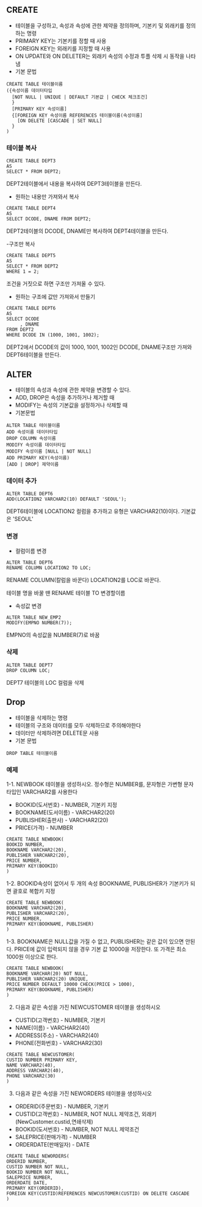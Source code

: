 ## CREATE
- 테이블을 구성하고, 속성과 속성에 관한 제약을 정의하며, 기본키 및 외래키를 정의하는 명령
- PRIMARY KEY는 기본키를 정할 때 사용
- FOREIGN KEY는 외래키를 지정할 때 사용
- ON UPDATE와 ON DELETER는 외래키 속성의 수정과 투플 삭제 시 동작을 나타냄
- 기본 문법
```
CREATE TABLE 테이블이름
({속성이름 데이터타입
  [NOT NULL | UNIQUE | DEFAULT 기본값 | CHECK 체크조건]
  }
  [PRIMARY KEY 속성이름]
  {[FOREIGN KEY 속성이름 REFERENCES 테이블이름(속성이름]
    [ON DELETE [CASCADE | SET NULL]
  }
)
```
### 테이블 복사
```
CREATE TABLE DEPT3
AS
SELECT * FROM DEPT2;
```
DEPT2테이블에서 내용을 복사하여 DEPT3테이블을 만든다.

- 원하는 내용만 가져와서 복사
```
CREATE TABLE DEPT4
AS
SELECT DCODE, DNAME FROM DEPT2;
```
DEPT2테이블의 DCODE, DNAME만 복사하여 DEPT4테이블을 만든다.

-구조만 복사
```
CREATE TABLE DEPT5
AS
SELECT * FROM DEPT2
WHERE 1 = 2;
```
조건을 거짓으로 하면 구조만 가져올 수 있다.

- 원하는 구조에 값만 가져와서 만들기
```
CREATE TABLE DEPT6
AS
SELECT DCODE
     , DNAME
FROM DEPT2
WHERE DCODE IN (1000, 1001, 1002);
```
DEPT2에서 DCODE의 값이 1000, 1001, 1002인 DCODE, DNAME구조만 가져와 DEPT6테이블을 만든다.

## ALTER
- 테이블의 속성과 속성에 관한 제약을 변경할 수 있다.
- ADD, DROP은 속성을 추가하거나 제거할 때
- MODIFY는 속성의 기본값을 설정하거나 삭제할 때
- 기본문법
```
ALTER TABLE 테이블이름
ADD 속성이름 데이터타입
DROP COLUMN 속성이름
MODIFY 속성이름 데이터타입
MODIFY 속성이름 [NULL | NOT NULL]
ADD PRIMARY KEY(속성이름)
[ADD | DROP] 제약이름
```
### 데이터 추가
```
ALTER TABLE DEPT6
ADD(LOCATION2 VARCHAR2(10) DEFAULT 'SEOUL');
```
DEPT6테이블에 LOCATION2 컬럼을 추가하고 유형은 VARCHAR2(10)이다. 기본값은 'SEOUL'

### 변경
- 컬럼이름 변경
```
ALTER TABLE DEPT6
RENAME COLUMN LOCATION2 TO LOC;
```
RENAME COLUMN(칼럼을 바꾼다) LOCATION2를 LOC로 바꾼다.

테이블 명을 바꿀 땐 RENAME 테이블 TO 변경할이름

- 속성값 변경
```
ALTER TABLE NEW_EMP2
MODIFY(EMPNO NUMBER(7));
```
EMPNO의 속성값을 NUMBER(7)로 바꿈

### 삭제
```
ALTER TABLE DEPT7
DROP COLUMN LOC;
```
DEPT7 테이블의 LOC 컬럼을 삭제



## Drop
- 테이블을 삭제하는 명령
- 테이블의 구조와 데이터를 모두 삭제하므로 주의해야한다
- 데이터만 삭제하려면 DELETE문 사용
- 기본 문법
```
DROP TABLE 테이블이름
```

### 예제
1-1. NEWBOOK 테이블을 생성하시오. 정수형은 NUMBER를, 문자형은 가변형 문자 타입인 VARCHAR2를 사용한다
- BOOKID(도서번호) - NUMBER, 기본키 지정
- BOOKNAME(도서이름) - VARCHAR2(20)
- PUBLISHER(출판사) - VARCHAR2(20)
- PRICE(가격) - NUMBER
```
CREATE TABLE NEWBOOK(
BOOKID NUMBER,
BOOKNAME VARCHAR2(20),
PUBLISHER VARCHAR2(20),
PRICE NUMBER,
PRIMARY KEY(BOOKID)
)
```
1-2. BOOKID속성이 없어서 두 개의 속성 BOOKNAME, PUBLISHER가 기본키가 되면 괄호로 복합키 지정
```
CREATE TABLE NEWBOOK(
BOOKNAME VARCHAR2(20),
PUBLISHER VARCHAR2(20),
PRICE NUMBER,
PRIMARY KEY(BOOKNAME, PUBLISHER)
)
```
1-3. BOOKNAME은 NULL값을 가질 수 없고, PUBLISHER는 같은 값이 있으면 안된다. PRICE에 값이 입력되지 않을 경우 기본 값 10000을 저장한다. 또 가격은 최소 1000원 이상으로 한다.
```
CREATE TABLE NEWBOOK(
BOOKNAME VARCHAR(20) NOT NULL,
PUBLISHER VARCHAR2(20) UNIQUE,
PRICE NUMBER DEFAULT 10000 CHECK(PRICE > 1000),
PRIMARY KEY(BOOKNAME, PUBLISHER)
)
```
2. 다음과 같은 속성을 가진 NEWCUSTOMER 테이블을 생성하시오
- CUSTID(고객번호) - NUMBER, 기본키
- NAME(이름) - VARCHAR2(40)
- ADDRESS(주소) - VARCHAR2(40)
- PHONE(전화번호) - VARCHAR2(30)
```
CREATE TABLE NEWCUSTOMER(
CUSTID NUMBER PRIMARY KEY,
NAME VARCHAR2(40),
ADDRESS VARCHAR2(40),
PHONE VARCHAR2(30)
)
```
3. 다음과 같은 속성을 가진 NEWORDERS 테이블을 생성하시오
- ORDERID(주문번호) - NUMBER, 기본키
- CUSTID(고객번호) - NUMBER, NOT NULL 제약조건, 외래키(NewCustomer.custid,연쇄삭제)
- BOOKID(도서번호) - NUMBER, NOT NULL 제약조건
- SALEPRICE(판매가격) - NUMBER
- ORDERDATE(판매일자) - DATE
```
CREATE TABLE NEWORDERS(
ORDERID NUMBER,
CUSTID NUMBER NOT NULL,
BOOKID NUMBER NOT NULL,
SALEPRICE NUMBER,
ORDERDATE DATE,
PRIMARY KEY(ORDERID),
FOREIGN KEY(CUSTID)REFERENCES NEWCUSTOMER(CUSTID) ON DELETE CASCADE
)
```
